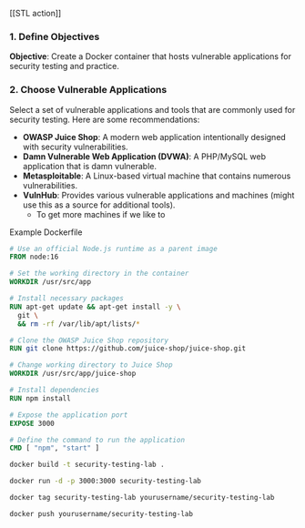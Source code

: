 
[[STL action]]
### **1. Define Objectives**

**Objective**: Create a Docker container that hosts vulnerable applications for security testing and practice.

### **2. Choose Vulnerable Applications**

Select a set of vulnerable applications and tools that are commonly used for security testing. Here are some recommendations:

- **OWASP Juice Shop**: A modern web application intentionally designed with security vulnerabilities.
- **Damn Vulnerable Web Application (DVWA)**: A PHP/MySQL web application that is damn vulnerable.
- **Metasploitable**: A Linux-based virtual machine that contains numerous vulnerabilities.
- **VulnHub**: Provides various vulnerable applications and machines (might use this as a source for additional tools).
	- To get more machines if we like to 


Example Dockerfile

```dockerfile
# Use an official Node.js runtime as a parent image
FROM node:16

# Set the working directory in the container
WORKDIR /usr/src/app

# Install necessary packages
RUN apt-get update && apt-get install -y \
  git \
  && rm -rf /var/lib/apt/lists/*

# Clone the OWASP Juice Shop repository
RUN git clone https://github.com/juice-shop/juice-shop.git

# Change working directory to Juice Shop
WORKDIR /usr/src/app/juice-shop

# Install dependencies
RUN npm install

# Expose the application port
EXPOSE 3000

# Define the command to run the application
CMD [ "npm", "start" ]
```


```bash
docker build -t security-testing-lab .
```

```bash
docker run -d -p 3000:3000 security-testing-lab
```

```bash
docker tag security-testing-lab yourusername/security-testing-lab
```

```bash 
docker push yourusername/security-testing-lab
```


